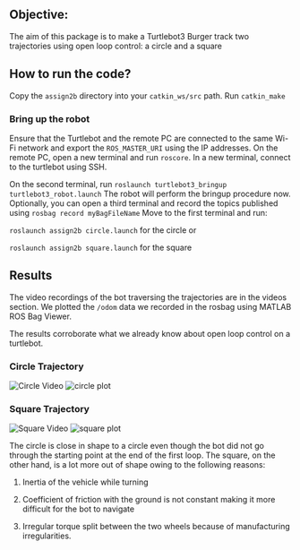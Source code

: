 ## Objective:
The aim of this package is to make a Turtlebot3 Burger track two trajectories using open loop control: a circle and a square
## How to run the code?
Copy the ```assign2b``` directory into your ```catkin_ws/src``` path. Run ```catkin_make```
### Bring up the robot
Ensure that the Turtlebot and the remote PC are connected to the same Wi-Fi network and export the ```ROS_MASTER_URI``` using the IP addresses.
On the remote PC, open a new terminal and run ```roscore```. In a new terminal, connect to the turtlebot using SSH.

On the second terminal, run ```roslaunch turtlebot3_bringup turtlebot3_robot.launch```
The robot will perform the bringup procedure now. Optionally, you can open a third terminal and record the topics published using 
```rosbag record myBagFileName```
Move to the first terminal and run:

  ```roslaunch assign2b circle.launch``` for the circle or

  ```roslaunch assign2b square.launch``` for the square

## Results
The video recordings of the bot traversing the trajectories are in the videos section. We plotted the ```/odom``` data we recorded in the rosbag using MATLAB ROS Bag Viewer.

The results corroborate what we already know about open loop control on a turtlebot. 
### Circle Trajectory
![Circle Video](../videos/Assignment4_recordings_plots/teleop/Circle_tb.gif)
![circle plot](../videos/Assignment4_recordings_plots/teleop/Circle_Teleop_bag.png)
### Square Trajectory
![Square Video](../videos/Assignment4_recordings_plots/teleop/Square_tb.gif)
![square plot](../videos/Assignment4_recordings_plots/teleop/Square_Teleop_bag.png)

The circle is close in shape to a circle even though the bot did not go through the starting point at the end of the first loop.
The square, on the other hand, is a lot more out of shape owing to the following reasons:
  1. Inertia of the vehicle while turning

  2. Coefficient of friction with the ground is not constant making it more difficult for the bot to navigate

  3. Irregular torque split between the two wheels because of manufacturing irregularities.
